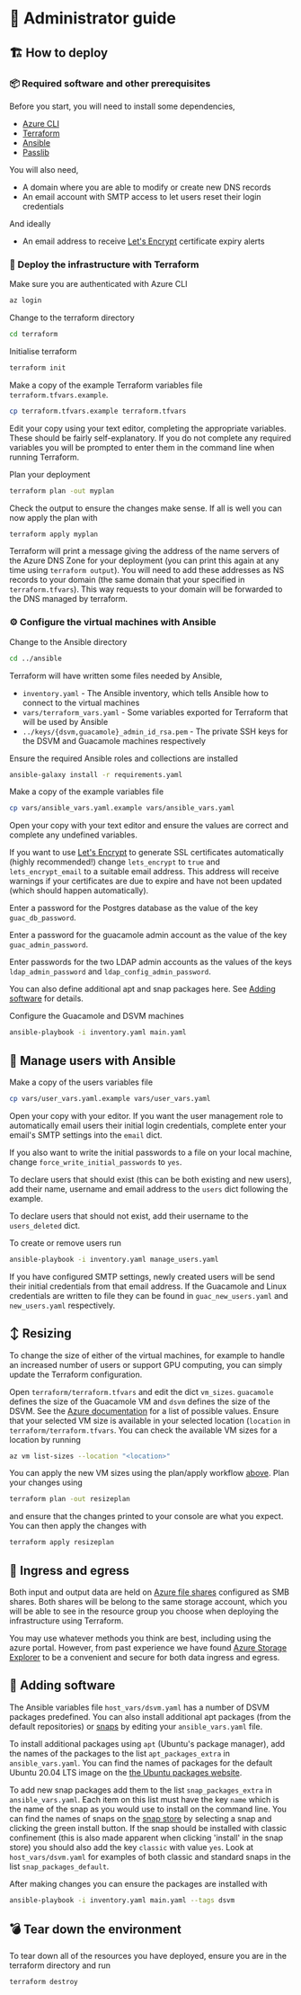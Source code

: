 # 💼 Administrator guide

## 🏗️ How to deploy

### 📦 Required software and other prerequisites

Before you start, you will need to install some dependencies,

- [Azure CLI](https://docs.microsoft.com/en-us/cli/azure/install-azure-cli)
- [Terraform](https://learn.hashicorp.com/tutorials/terraform/install-cli)
- [Ansible](https://docs.ansible.com/ansible/latest/installation_guide/intro_installation.html)
- [Passlib](https://pypi.org/project/passlib/)

You will also need,

- A domain where you are able to modify or create new DNS records
- An email account with SMTP access to let users reset their login
  credentials

And ideally

- An email address to receive [Let's Encrypt](https://letsencrypt.org/)
  certificate expiry alerts

### 🤖 Deploy the infrastructure with Terraform

Make sure you are authenticated with Azure CLI

```bash
az login
```

Change to the terraform directory

```bash
cd terraform
```

Initialise terraform

```bash
terraform init
```

Make a copy of the example Terraform variables file `terraform.tfvars.example`.

```bash
cp terraform.tfvars.example terraform.tfvars
```

Edit your copy using your text editor, completing the appropriate variables.
These should be fairly self-explanatory. If you do not complete any required
variables you will be prompted to enter them in the command line when running
Terraform.

Plan your deployment

```bash
terraform plan -out myplan
```

Check the output to ensure the changes make sense. If all is well you can now
apply the plan with

```bash
terraform apply myplan
```

Terraform will print a message giving the address of the name servers of the
Azure DNS Zone for your deployment (you can print this again at any time using
`terraform output`). You will need to add these addresses as NS records to your
domain (the same domain that your specified in `terraform.tfvars`). This way
requests to your domain will be forwarded to the DNS managed by terraform.

### ⚙️ Configure the virtual machines with Ansible

Change to the Ansible directory

```bash
cd ../ansible
```

Terraform will have written some files needed by Ansible,

- `inventory.yaml` - The Ansible inventory, which tells Ansible how to connect
  to the virtual machines
- `vars/terraform_vars.yaml` - Some variables exported for Terraform that will
  be used by Ansible
- `../keys/{dsvm,guacamole}_admin_id_rsa.pem` - The private SSH keys for the
  DSVM and Guacamole machines respectively

Ensure the required Ansible roles and collections are installed

```bash
ansible-galaxy install -r requirements.yaml
```

Make a copy of the example variables file

```bash
cp vars/ansible_vars.yaml.example vars/ansible_vars.yaml
```

Open your copy with your text editor and ensure the values are correct and
complete any undefined variables.

If you want to use [Let's Encrypt](https://letsencrypt.org/) to generate SSL
certificates automatically (highly recommended!) change `lets_encrypt` to `true`
and `lets_encrypt_email` to a suitable email address.  This address will receive
warnings if your certificates are due to expire and have not been updated (which
should happen automatically).

Enter a password for the Postgres database as the value of the key
`guac_db_password`.

Enter a password for the guacamole admin account as the value of the key
`guac_admin_password`.

Enter passwords for the two LDAP admin accounts as the values of the keys
`ldap_admin_password` and `ldap_config_admin_password`.

You can also define additional apt and snap packages here. See [Adding
software](#adding-software) for details.

Configure the Guacamole and DSVM machines

```bash
ansible-playbook -i inventory.yaml main.yaml
```

## 👥 Manage users with Ansible

Make a copy of the users variables file

```bash
cp vars/user_vars.yaml.example vars/user_vars.yaml
```

Open your copy with your editor.  If you want the user management role to
automatically email users their initial login credentials, complete enter your
email's SMTP settings into the `email` dict.

If you also want to write the initial passwords to a file on your local machine,
change `force_write_initial_passwords` to `yes`.

To declare users that should exist (this can be both existing and new users),
add their name, username and email address to the `users` dict following the
example.

To declare users that should not exist, add their username to the
`users_deleted` dict.

To create or remove users run

```bash
ansible-playbook -i inventory.yaml manage_users.yaml
```

If you have configured SMTP settings, newly created users will be send their
initial credentials from that email address. If the Guacamole and Linux
credentials are written to file they can be found in `guac_new_users.yaml` and
`new_users.yaml` respectively.

## ↕️ Resizing

To change the size of either of the virtual machines, for example to handle an
increased number of users or support GPU computing, you can simply update the
Terraform configuration.

Open `terraform/terraform.tfvars` and edit the dict `vm_sizes`. `guacamole`
defines the size of the Guacamole VM and `dsvm` defines the size of the DSVM.
See the [Azure
documentation](https://docs.microsoft.com/en-us/azure/virtual-machines/sizes)
for a list of possible values. Ensure that your selected VM size is available in
your selected location (`location` in `terraform/terraform.tfvars`. You can
check the available VM sizes for a location by running

```bash
az vm list-sizes --location "<location>"
```

You can apply the new VM sizes using the plan/apply workflow
[above](#deploy-the-infrastructure-with-terraform). Plan your changes using

```bash
terraform plan -out resizeplan
```

and ensure that the changes printed to your console are what you expect. You can
then apply the changes with

```bash
terraform apply resizeplan
```

## 🚚 Ingress and egress

Both input and output data are held on [Azure file
shares](https://docs.microsoft.com/en-us/azure/storage/files/storage-files-introduction)
configured as SMB shares. Both shares will be belong to the same storage
account, which you will be able to see in the resource group you choose when
deploying the infrastructure using Terraform.

You may use whatever methods you think are best, including using the azure
portal. However, from past experience we have found [Azure Storage
Explorer](https://azure.microsoft.com/en-us/features/storage-explorer/) to be a
convenient and secure for both data ingress and egress.

## 🎁 Adding software

The Ansible variables file `host_vars/dsvm.yaml` has a number of DSVM packages
predefined. You can also install additional apt packages (from the default
repositories) or [snaps](https://snapcraft.io/) by editing your
`ansible_vars.yaml` file.

To install additional packages using `apt` (Ubuntu's package manager), add the
names of the packages to the list `apt_packages_extra` in `ansible_vars.yaml`.
You can find the names of packages for the default Ubuntu 20.04 LTS image on the
[the Ubuntu packages website](https://packages.ubuntu.com/focal/).

To add new snap packages add them to the list `snap_packages_extra` in
`ansible_vars.yaml`. Each item on this list must have the key `name` which is
the name of the snap as you would use to install on the command line. You can
find the names of snaps on the [snap store](https://snapcraft.io/store) by
selecting a snap and clicking the green install button. If the snap should be
installed with classic confinement (this is also made apparent when clicking
'install' in the snap store) you should also add the key `classic` with value
`yes`. Look at `host_vars/dsvm.yaml` for examples of both classic and standard
snaps in the list `snap_packages_default`.

After making changes you can ensure the packages are installed with

```bash
ansible-playbook -i inventory.yaml main.yaml --tags dsvm
```

## 💣 Tear down the environment

To tear down all of the resources you have deployed, ensure you are in the
terraform directory and run

```bash
terraform destroy
```
